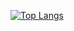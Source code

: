 [![Top Langs](https://github-readme-stats.vercel.app/api/top-langs/?username=web-do&layout=compact)](https://github.com/web-dot/github-readme-stats)

<!---
web-dot/web-dot is a ✨ special ✨ repository because its `README.md` (this file) appears on your GitHub profile.
You can click the Preview link to take a look at your changes.
--->

